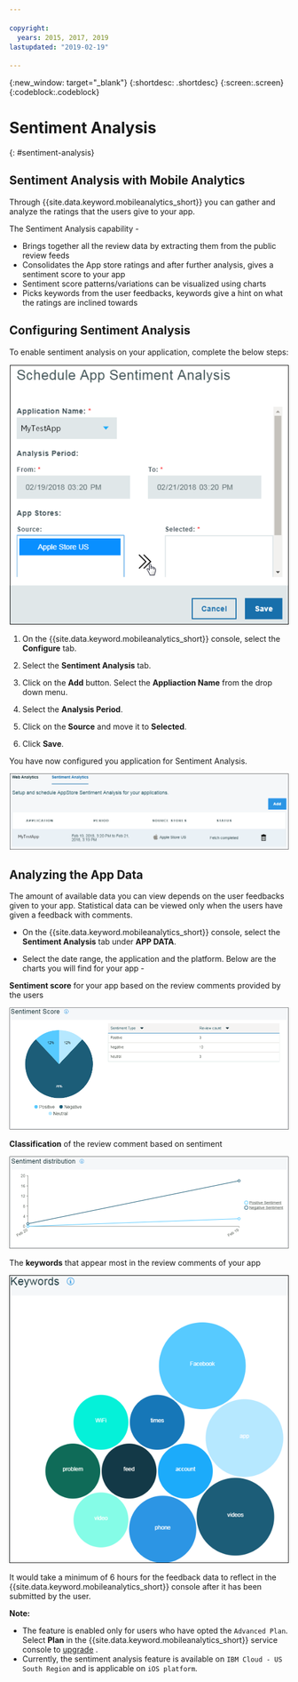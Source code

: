 ```yaml
---

copyright:
  years: 2015, 2017, 2019
lastupdated: "2019-02-19"

---
```

{:new_window: target="_blank"}
{:shortdesc: .shortdesc}
{:screen:.screen}
{:codeblock:.codeblock}

# Sentiment Analysis
{: #sentiment-analysis}

## Sentiment Analysis with Mobile Analytics

Through {{site.data.keyword.mobileanalytics_short}} you can gather and analyze the ratings that the users give to your app.

The Sentiment Analysis capability -

 - Brings together all the review data by extracting them from the public review feeds
 - Consolidates the App store ratings and after further analysis, gives a sentiment score to your app
 - Sentiment score patterns/variations can be visualized using charts
 - Picks keywords from the user feedbacks, keywords give a hint on what the ratings are inclined towards
 
## Configuring Sentiment Analysis

To enable sentiment analysis on your application, complete the below steps:

![configure sentiment](images/configure_sentiment.png)

1. On the {{site.data.keyword.mobileanalytics_short}} console, select the **Configure** tab.

2. Select the **Sentiment Analysis** tab.

3. Click on the **Add** button.  Select the **Appliaction Name** from the drop down menu.

4. Select the **Analysis Period**. 

5. Click on the **Source** and move it to **Selected**.

6. Click **Save**.

You have now configured you application for Sentiment Analysis.

![sentiment](images/sentiment_analysis.png)

## Analyzing the App Data

The amount of available data you can view depends on the user feedbacks given to your app. Statistical data can be viewed only when the users have given a feedback with comments.

 - On the {{site.data.keyword.mobileanalytics_short}} console, select the **Sentiment Analysis** tab under **APP DATA**.

 - Select the date range, the application and the platform. Below are the charts you will find for your app -

**Sentiment score** for your app based on the review comments provided by the users 

![sentiment score](images/sentiment_score.png)

**Classification** of the review comment based on sentiment

![review comments](images/sentiment_review.png)

The **keywords** that appear most in the review comments of your app

![keywords](images/sentiment_keywords.png)


It would take a minimum of 6 hours for the feedback data to reflect in the {{site.data.keyword.mobileanalytics_short}} console after it has been submitted by the user.

**Note:**
 - The feature is enabled only for users who have opted the `Advanced Plan`. Select **Plan** in the {{site.data.keyword.mobileanalytics_short}} service console to [upgrade](https://console-tok02-red.cdn.s-bluemix.net/docs/account/change-plan.html#changing) .
 - Currently, the sentiment analysis feature is available on `IBM Cloud - US South Region` and is applicable on `iOS platform`.

